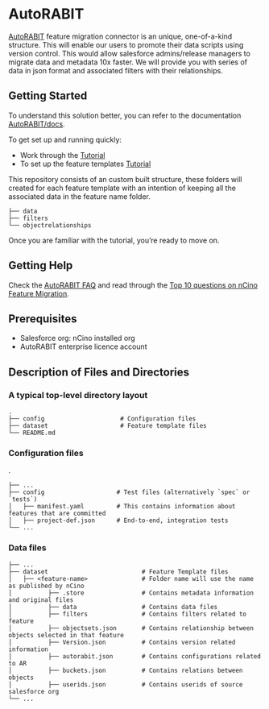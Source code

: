 # AutoRABIT

[AutoRABIT](https://www.autorabit.com/) feature migration connector is an unique, one-of-a-kind structure. This will enable our
users to promote their data scripts using version control. This would allow salesforce admins/release managers to migrate data
and metadata 10x faster. We will provide you with series of data in json format and associated filters with their relationships.

## Getting Started

To understand this solution better, you can refer to the
documentation [AutoRABIT/docs](https://knowledgebase.autorabit.com/docs/ncino-an-overview).

To get set up and running quickly:

- Work through the [Tutorial](http://course-catalog.teachery.co/lessons/devops-academy)
- To set up the feature templates [Tutorial](https://academy.autorabit.com/?sfwd-courses=autorabit-ncino-integration-course)

This repository consists of an custom built structure, these folders will created for each feature template with an intention of
keeping all the associated data in the feature name folder.

    ├── data                     
    ├── filters                    
    └── objectrelationships

Once you are familiar with the tutorial, you’re ready to move on.

Getting Help
------------

Check the [AutoRABIT FAQ](http://course-catalog.teachery.co/lessons/devops-academy) and read through
the [Top 10 questions on nCino Feature Migration](http://course-catalog.teachery.co/lessons/devops-academy).

## Prerequisites

- Salesforce org: nCino installed org
- AutoRABIT enterprise licence account

## Description of Files and Directories

### A typical top-level directory layout

    .
    ├── config                     # Configuration files
    ├── dataset                    # Feature template files
    └── README.md

### Configuration files

.

    ├── ...
    ├── config                    # Test files (alternatively `spec` or `tests`)
    │   ├── manifest.yaml         # This contains information about features that are committed
    │   ├── project-def.json      # End-to-end, integration tests
    └── ...

### Data files

    ├── ...
    ├── dataset                          # Feature Template files
    │   ├── <feature-name>               # Folder name will use the name as published by nCino
    │          ├── .store      			 # Contains metadata information and original files    
	│          ├── data      			 # Contains data files
	│          ├── filters      		 # Contains filters related to feature    
	│          ├── objectsets.json       # Contains relationship between objects selected in that feature 
    │          ├── Version.json     	 # Contains version related information    
	│          ├── autorabit.json        # Contains configurations related to AR
	│          ├── buckets.json      	 # Contains relations between objects	
	│          ├── userids.json      	 # Contains userids of source salesforce org    
    └── ...

